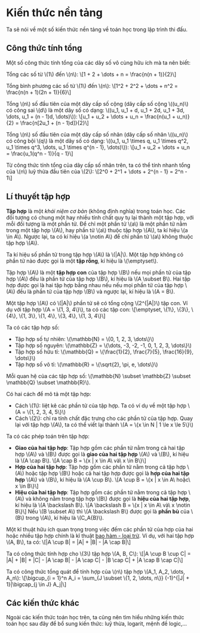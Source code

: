 # Kiến thức nền tảng

Ta sẽ nói về một số kiến thức nền tảng về toán học trong lập trình thi đấu.

## Công thức tính tổng

Một số công thức tính tổng của các dãy số vô cùng hữu ích mà ta nên biết:

Tổng các số từ \\(1\\) đến \\(n\\): \\[1 + 2 + \dots + n = \frac{n(n + 1)}{2}\\]

Tổng bình phương các số từ \\(1\\) đến \\(n\\): \\[1^2 + 2^2 + \dots + n^2 = \frac{n(n + 1)(2n + 1)}{6}\\]

Tổng \\(n\\) số đầu tiên của một dãy cấp số cộng (dãy cấp số cộng \\((u_n)\\) có công sai \\(d\\) là một dãy số có dạng: \\((u_1, u_1 + d, u_1 + 2d, u_1 + 3d, \dots, u_1 + (n - 1)d, \dots)\\)): \\[u_1 + u_2 + \dots + u_n = \frac{n(u_1 + u_n)}{2} = \frac{n[2u_1 + (n - 1)d]}{2}\\]

Tổng \\(n\\) số đầu tiên của một dãy cấp số nhân (dãy cấp số nhân \\((u_n)\\) có công bội \\(q\\) là một dãy số có dạng: \\((u_1, u_1 \times q, u_1 \times q^2, u_1 \times q^3, \dots, u_1 \times q^{n - 1}, \dots)\\)): \\[u_1 + u_2 + \dots + u_n = \frac{u_1(q^n - 1)}{q - 1}\\]

Từ công thức tính tổng của dãy cấp số nhân trên, ta có thể tính nhanh tổng của \\(n\\) luỹ thừa đầu tiên của \\(2\\): \\[2^0 + 2^1 + \dots + 2^{n - 1} = 2^n - 1\\]

## Lí thuyết tập hợp

**Tập hợp** là một *khái niệm cơ bản* (không định nghĩa) trong toán học. Các đối tượng có chung một hay nhiều tính chất quy tụ lại thành một tập hợp, với mỗi đối tượng là một phần tử. Để chỉ một phần tử \\(a\\) là một phần tử nằm trong một tập hợp \\(A\\), hay phần tử \\(a\\) thuộc tập hợp \\(A\\), ta kí hiệu \\(a \in A\\). Ngược lại, ta có kí hiệu \\(a \notin A\\) để chỉ phần tử \\(a\\) không thuộc tập hợp \\(A\\). 

Ta kí hiệu số phần tử trong tập hợp \\(A\\) là \\(|A|\\). Một tập hợp không có phần tử nào được gọi là một **tập rỗng**, kí hiệu là \\(\emptyset\\).

Tập hợp \\(A\\) là một **tập hợp con** của tập hợp \\(B\\) nếu mọi phần tử của tập hợp \\(A\\) đều là phần tử của tập hợp \\(B\\), kí hiệu là \\(A \subset B\\). Hai tập hợp được gọi là hai tập hợp bằng nhau nếu nếu mọi phần tử của tập hợp \\(A\\) đều là phần tử của tập hợp \\(B\\) và ngược lại, kí hiệu là \\(A = B\\). 

Một tập hợp \\(A\\) có \\(|A|\\) phần tử sẽ có tổng cộng \\(2^{|A|}\\) tập con. Ví dụ với tập hợp \\(A = \\{1, 3, 4\\}\\), ta có các tập con: \\[\emptyset, \\{1\\}, \\{3\\}, \\{4\\}, \\{1, 3\\}, \\{1, 4\\}, \\{3, 4\\}, \\{1, 3, 4\\}\\]

Ta có các tập hợp số:
- Tập hợp số tự nhiên: \\(\mathbb{N} = \\{0, 1, 2, 3, \dots\\}\\)
- Tập hợp số nguyên: \\(\mathbb{Z} = \\{\dots, -3, -2, -1, 0, 1, 2, 3, \dots\\}\\)
- Tập hợp số hữu tỉ: \\(\mathbb{Q} = \\{\frac{1}{2}, \frac{7}{5}, \frac{16}{9}, \dots\\}\\)
- Tập hợp số vô tỉ: \\(\mathbb{R} = \\{\sqrt{2}, \pi, e, \dots\\}\\)

Mỗi quan hệ của các tập hợp số: \\(\mathbb{N} \subset \mathbb{Z} \subset \mathbb{Q} \subset \mathbb{R}\\).

Có hai cách để mô tả một tập hợp:
- Cách \\(1\\): liệt kê các phần tử của tập hợp. Ta có ví dụ về một tập hợp \\(A = \\{1, 2, 3, 4, 5\\}\\)
- Cách \\(2\\): chỉ ra tính chất đặc trưng cho các phần tử của tập hợp. Quay lại với tập hợp \\(A\\), ta có thể viết lại thành \\(A = \\{x \in N | 1 \le x \le 5\\}\\)

Ta có các phép toán trên tập hợp:
- **Giao của hai tập hợp**: Tập hợp gồm các phần tử nằm trong cả hai tập hợp \\(A\\) và \\(B\\) được gọi là **giao của hai tập hợp** \\(A\\) và \\(B\\), kí hiệu là \\(A \cap B\\). \\[A \cap B = \\{x | x \in A\ và\ x \in B\\}\\]
- **Hợp của hai tập hợp**: Tập hợp gồm các phần tử nằm trong cả tập hợp \\(A\\) hoặc tập hợp \\(B\\) hoặc cả hai tập hợp được gọi là **hợp của hai tập hợp** \\(A\\) và \\(B\\), kí hiệu là \\(A \cup B\\). \\[A \cup B = \\{x | x \in A\ hoặc\ x \in B\\}\\]
- **Hiệu của hai tập hợp**: Tập hợp gồm các phần tử nằm trong cả tập hợp \\(A\\) và không nằm trong tập hợp \\(B\\) được gọi là **hiệu của hai tập hợp**, kí hiệu là \\(A \backslash B\\). \\[A \backslash B = \\{x | x \in A\ và\ x \notin B\\}\\]
	Nếu \\(B \subset A\\) thì \\(A \backslash B\\) được gọi là **phần bù** của \\(B\\) trong \\(A\\), kí hiệu là \\(C_A{B}\\).

Một kĩ thuật hữu ích quan trọng trong việc đếm các phần tử của hợp của hai hoặc nhiều tập hợp chính là kĩ thuật [bao hàm - loại trừ](https://vi.wikipedia.org/wiki/Nguy%C3%AAn_l%C3%BD_bao_h%C3%A0m-lo%E1%BA%A1i_tr%E1%BB%AB). Ví dụ, với hai tập hợp \\(A, B\\), ta có: \\[|A \cup B| = |A| + |B| - |A \cap B|\\]

Ta có công thức tính hợp cho \\(3\\) tập hợp \\(A, B, C\\): \\[|A \cup B \cup C| = |A| + |B| + |C| - |A \cap B| - |A \cap C| - |B \cap C| + |A \cap B \cap C|\\]

Ta có công thức tổng quát để tính hợp của \\(n\\) tập hợp \\(A_1, A_2, \dots, A_n\\): \\[\bigcup_{i = 1}^n A_i = \sum_{J \subset \\{1, 2, \dots, n\\}} (-1)^{|J| + 1}|\bigcap_{j \in J} A_j|\\]

## Các kiến thức khác

Ngoài các kiến thức toán học trên, ta cũng nên tìm hiểu những kiến thức toán học sau đây để bổ sung kiến thức: luỹ thừa, logarit, mệnh đề logic,...